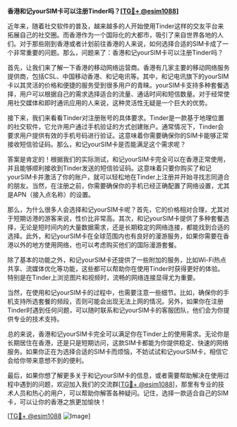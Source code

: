 **香港和记yourSIM卡可以注册Tinder吗？[[TG💪+ @esim1088](https://t.me/s/esim1088)]**

近年来，随着社交软件的普及，越来越多的人开始使用Tinder这样的交友平台来拓展自己的社交圈。而香港作为一个国际化的大都市，吸引了来自世界各地的人们。对于那些刚到香港或者计划前往香港的人来说，如何选择合适的SIM卡成了一个非常重要的问题。那么，问题来了：香港和记yourSIM卡可以注册Tinder吗？

首先，让我们来了解一下香港的移动网络运营商。香港有几家主要的移动网络服务提供商，包括CSL、中国移动香港、和记电讯等。其中，和记电讯旗下的yourSIM卡以其灵活的价格和便捷的服务受到很多用户的青睐。yourSIM卡支持多种套餐选择，用户可以根据自己的需求选择适合的流量、通话时间和短信数量。对于经常使用社交媒体和即时通讯应用的人来说，这种灵活性无疑是一个巨大的优势。

接下来，我们来看看Tinder对注册账号的具体要求。Tinder是一款基于地理位置的社交软件，它允许用户通过手机验证的方式创建账户。通常情况下，Tinder会要求用户提供有效的手机号码进行验证。这意味着你需要确保你的SIM卡能够正常接收短信验证码。那么，和记yourSIM卡是否能满足这个需求呢？

答案是肯定的！根据我们的实际测试，和记yourSIM卡完全可以在香港正常使用，并且能够顺利接收到Tinder发送的短信验证码。这意味着只要你购买了和记yourSIM卡并激活了你的账户，就可以轻松地在Tinder上注册并开始寻找志同道合的朋友。当然，在注册之前，你需要确保你的手机已经正确配置了网络设置，尤其是APN（接入点名称）的设置。

那么，为什么很多人会选择和记yourSIM卡呢？首先，它的价格相对合理，尤其对于短期访港的游客来说，性价比非常高。其次，和记yourSIM卡提供了多种套餐选择，无论是短时间内的大量数据需求，还是长期稳定的网络连接，都能找到合适的选择。此外，和记yourSIM卡在全球范围内也有良好的漫游服务，如果你需要在香港以外的地方使用网络，也可以考虑购买他们的国际漫游套餐。

除了基本的功能之外，和记yourSIM卡还提供了一些附加的服务，比如Wi-Fi热点共享、流媒体优化等功能，这些都可以帮助你在使用Tinder时获得更好的体验。特别是在Tinder上浏览图片和视频时，流畅的网络连接显得尤为重要。

当然，在使用和记yourSIM卡的过程中，也需要注意一些细节。比如，确保你的手机支持所选套餐的频段，否则可能会出现无法上网的情况。另外，如果你在注册Tinder时遇到任何问题，可以随时联系和记yourSIM卡的客服团队，他们会为你提供专业的技术支持。

总的来说，香港和记yourSIM卡完全可以满足你在Tinder上的使用需求。无论你是长期居住在香港，还是只是短期访问，这款SIM卡都能为你提供稳定、快速的网络服务。如果你正在为选择合适的SIM卡而烦恼，不妨试试和记yourSIM卡，相信它会给你带来意想不到的便利。

最后，如果你想了解更多关于和记yourSIM卡的信息，或者需要帮助解决在使用过程中遇到的问题，欢迎加入我们的交流群[[TG💪+ @esim1088](https://t.me/s/esim1088)]，那里有专业的技术人员和热心的用户，可以帮助你解答各种疑问。记住，选择一款适合自己的SIM卡，可以让你的香港之旅更加愉快！

[[TG💪+ @esim1088](https://t.me/s/esim1088) ![Image](https://i.postimg.cc/4NQfJmqS/Snipaste-2025-05-13-00-14-12.png)]